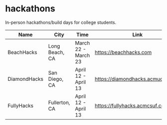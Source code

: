 # hackathons

In-person hackathons/build days for college students.

| Name       | City       | Time              | Link                           |
|------------|------------|-------------------|--------------------------------|
| BeachHacks | Long Beach, CA | March 22 - March 23       | https://beachhacks.com         |
| DiamondHacks | San Diego, CA | April 12 - April 13 | https://diamondhacks.acmucsd.com |
| FullyHacks | Fullerton, CA  | April 12 - April 13 | https://fullyhacks.acmcsuf.com |

